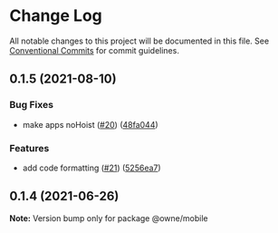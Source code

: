 # Change Log

All notable changes to this project will be documented in this file.
See [Conventional Commits](https://conventionalcommits.org) for commit guidelines.

## 0.1.5 (2021-08-10)


### Bug Fixes

* make apps noHoist ([#20](https://github.com/lee1409/owne/issues/20)) ([48fa044](https://github.com/lee1409/owne/commit/48fa044110dcd3809209cbb411cbb1a99d8e8c85))


### Features

* add code formatting ([#21](https://github.com/lee1409/owne/issues/21)) ([5256ea7](https://github.com/lee1409/owne/commit/5256ea770916473b1d15806513145c6d8da86689))





## 0.1.4 (2021-06-26)

**Note:** Version bump only for package @owne/mobile
